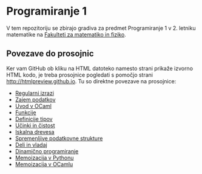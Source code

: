 Programiranje 1
===============

V tem repozitoriju se zbirajo gradiva za predmet Programiranje 1 v 2. letniku matematike na [Fakulteti za matematiko in fiziko](https://www.fmf.uni-lj.si/).

## Povezave do prosojnic

Ker vam GitHub ob kliku na HTML datoteko namesto strani prikaže izvorno HTML kodo, je treba prosojnice pogledati s pomočjo strani http://htmlpreview.github.io. Tu so direktne povezave na prosojnice:

- [Regularni izrazi](http://htmlpreview.github.io/?https://github.com/matijapretnar/programiranje-1/blob/master/01-regularni-izrazi/predavanja/prosojnice.html)
- [Zajem podatkov](http://htmlpreview.github.io/?https://github.com/matijapretnar/programiranje-1/blob/master/02-zajem-podatkov/predavanja/prosojnice.html)
- [Uvod v OCaml](http://htmlpreview.github.io/?https://github.com/matijapretnar/programiranje-1/blob/master/05-uvod-v-ocaml/predavanja/prosojnice.html)
- [Funkcije](http://htmlpreview.github.io/?https://github.com/matijapretnar/programiranje-1/blob/master/06-funkcije/predavanja/prosojnice.html)
- [Definicije tipov](http://htmlpreview.github.io/?https://github.com/matijapretnar/programiranje-1/blob/master/07-definicije-tipov/predavanja/prosojnice.html)
- [Učinki in čistost](http://htmlpreview.github.io/?https://github.com/matijapretnar/programiranje-1/blob/master/08-ucinki-in-cistost/predavanja/prosojnice.html)
- [Iskalna drevesa](http://htmlpreview.github.io/?https://github.com/matijapretnar/programiranje-1/blob/master/09-iskalna-drevesa/predavanja/prosojnice.html)
- [Spremenljive podatkovne strukture](http://htmlpreview.github.io/?https://github.com/matijapretnar/programiranje-1/blob/master/10-spremenljive-podatkovne-strukture/predavanja/prosojnice.html)
- [Deli in vladaj](http://htmlpreview.github.io/?https://github.com/matijapretnar/programiranje-1/blob/master/11-deli-in-vladaj/predavanja/prosojnice.html)
- [Dinamično programiranje](http://htmlpreview.github.io/?https://github.com/matijapretnar/programiranje-1/blob/master/12-dinamicno-programiranje/predavanja/prosojnice.html)
- [Memoizacija v Pythonu](http://htmlpreview.github.io/?https://github.com/matijapretnar/programiranje-1/blob/master/13-memoizacija-v-pythonu/predavanja/prosojnice.html)
- [Memoizacija v OCamlu](http://htmlpreview.github.io/?https://github.com/matijapretnar/programiranje-1/blob/master/14-memoizacija-v-ocamlu/predavanja/prosojnice.html)
